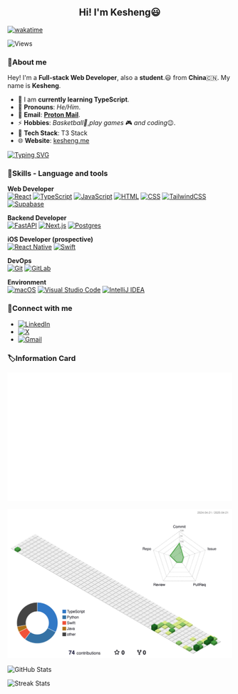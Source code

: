 <h2 align="center">Hi! I'm Kesheng😃</h2>

[![wakatime](https://wakatime.com/badge/user/9e49ceb6-2797-44f9-b9dc-82495ff42f1c.svg)](https://wakatime.com/@9e49ceb6-2797-44f9-b9dc-82495ff42f1c)

![Views](https://count.getloli.com/@:ksguo?theme=capoo-1)




### 👋About me

Hey! I'm a **Full-stack Web Developer**, also a **student**.😃 from **China**🇨🇳. My name is **Kesheng**.
- 🌱 I am **currently learning TypeScript**.
- 🤗 **Pronouns**: *He/Him*.
- 📧 **Email**: [**Proton Mail**](mailto:kesheng.guo510@gmail.com).
- ⚡ **Hobbies**: *Basketball🏀*,*play games* 🎮 *and coding*😉.
- 🧩 **Tech Stack**: T3 Stack
- 🌐 **Website**: [kesheng.me](https://kesheng.me)

[![Typing SVG](https://readme-typing-svg.herokuapp.com?font=Ubuntu+Mono&size=19&pause=1000&color=0F3CF7&width=435&lines=independent+developer+coding+with+love)](https://git.io/typing-svg)


### 🔧Skills - Language and tools




**Web Developer**<br>
[![React](https://img.shields.io/badge/React-%2320232a.svg?logo=react&logoColor=%2361DAFB)](#) [![TypeScript](https://img.shields.io/badge/TypeScript-3178C6?logo=typescript&logoColor=fff)](#) [![JavaScript](https://img.shields.io/badge/JavaScript-F7DF1E?logo=javascript&logoColor=000)](#) [![HTML](https://img.shields.io/badge/HTML-%23E34F26.svg?logo=html5&logoColor=white)](#) [![CSS](https://img.shields.io/badge/CSS-1572B6?logo=css3&logoColor=fff)](#) [![TailwindCSS](https://img.shields.io/badge/Tailwind%20CSS-%2338B2AC.svg?logo=tailwind-css&logoColor=white)](#) [![Supabase](https://img.shields.io/badge/Supabase-3FCF8E?logo=supabase&logoColor=fff)](#)

**Backend Developer**<br>
[![FastAPI](https://img.shields.io/badge/FastAPI-009485.svg?logo=fastapi&logoColor=white)](#) [![Next.js](https://img.shields.io/badge/Next.js-black?logo=next.js&logoColor=white)](#) [![Postgres](https://img.shields.io/badge/Postgres-%23316192.svg?logo=postgresql&logoColor=white)](#)

**iOS Developer (prospective)**<br>
[![React Native](https://img.shields.io/badge/React_Native-%2320232a.svg?logo=react&logoColor=%2361DAFB)](#) [![Swift](https://img.shields.io/badge/Swift-F54A2A?logo=swift&logoColor=white)](#)


**DevOps**<br>
[![Git](https://img.shields.io/badge/Git-F05032?logo=git&logoColor=fff)](#) [![GitLab](https://img.shields.io/badge/GitLab-FC6D26?logo=gitlab&logoColor=fff)](#)


**Environment**<br>
[![macOS](https://img.shields.io/badge/macOS-000000?logo=apple&logoColor=F0F0F0)](#) [![Visual Studio Code](https://custom-icon-badges.demolab.com/badge/Visual%20Studio%20Code-0078d7.svg?logo=vsc&logoColor=white)](#) [![IntelliJ IDEA](https://img.shields.io/badge/IntelliJIDEA-000000.svg?logo=intellij-idea&logoColor=white)](#)

### 📌Connect with me


  + [![LinkedIn](https://custom-icon-badges.demolab.com/badge/LinkedIn-0A66C2?logo=linkedin-white&logoColor=fff)](https://www.linkedin.com/in/kesheng-guo/)
  + [![X](https://img.shields.io/badge/X-%23000000.svg?logo=X&logoColor=white)](https://x.com/ksguo510)
  + [![Gmail](https://img.shields.io/badge/Gmail-D14836?logo=gmail&logoColor=white)](mailto:kesheng.guo510@gmail.com)




### 🏷Information Card

![Info](m.svg)

![History](/profile-3d-contrib/profile-green-animate.svg)

![GitHub Stats](https://github-readme-stats.vercel.app/api?username=ksguo&show_icons=true&hide_title=false&hide_border=true&theme=auto/)

![Streak Stats](https://github-readme-streak-stats.herokuapp.com/?user=ksguo/)

<!--Thanks for watching😄-->